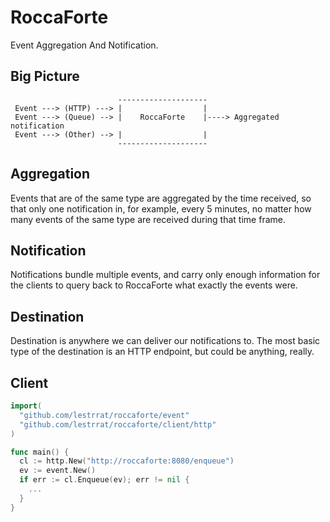 # RoccaForte

Event Aggregation And Notification.

## Big Picture

```
                        --------------------
 Event ---> (HTTP) ---> |                  |
 Event ---> (Queue) --> |    RoccaForte    |----> Aggregated notification
 Event ---> (Other) --> |                  |
                        --------------------
```

## Aggregation

Events that are of the same type are aggregated by the time received, so that
only one notification in, for example, every 5 minutes, no matter how many
events of the same type are received during that time frame.

## Notification

Notifications bundle multiple events, and carry only enough information for
the clients to query back to RoccaForte what exactly the events were.

## Destination

Destination is anywhere we can deliver our notifications to. The most basic
type of the destination is an HTTP endpoint, but could be anything, really.

## Client

```go
import(
  "github.com/lestrrat/roccaforte/event"
  "github.com/lestrrat/roccaforte/client/http"
)

func main() {
  cl := http.New("http://roccaforte:8080/enqueue")
  ev := event.New()
  if err := cl.Enqueue(ev); err != nil {
    ...
  }
}
```